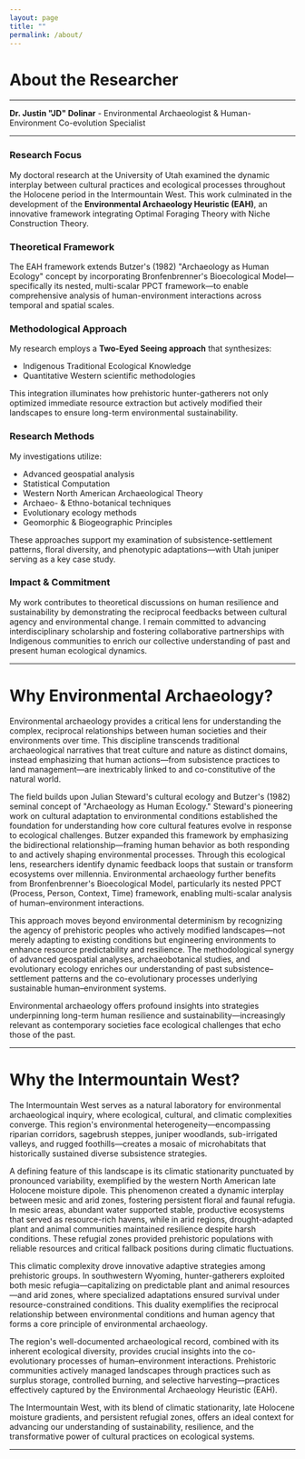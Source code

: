 ```yaml
---
layout: page
title: ""
permalink: /about/
---
```

# About the Researcher

---

**Dr. Justin "JD" Dolinar** - Environmental Archaeologist & Human-Environment Co-evolution Specialist

---
### Research Focus
My doctoral research at the University of Utah examined the dynamic interplay between cultural practices and ecological processes throughout the Holocene period in the Intermountain West. This work culminated in the development of the **Environmental Archaeology Heuristic (EAH)**, an innovative framework integrating Optimal Foraging Theory with Niche Construction Theory.

### Theoretical Framework
The EAH framework extends Butzer's (1982) "Archaeology as Human Ecology" concept by incorporating Bronfenbrenner's Bioecological Model—specifically its nested, multi-scalar PPCT framework—to enable comprehensive analysis of human-environment interactions across temporal and spatial scales.

### Methodological Approach
My research employs a **Two-Eyed Seeing approach** that synthesizes:
- Indigenous Traditional Ecological Knowledge
- Quantitative Western scientific methodologies

This integration illuminates how prehistoric hunter-gatherers not only optimized immediate resource extraction but actively modified their landscapes to ensure long-term environmental sustainability.

### Research Methods
My investigations utilize:
- Advanced geospatial analysis
- Statistical Computation
- Western North American Archaeological Theory
- Archaeo- & Ethno-botanical techniques
- Evolutionary ecology methods
- Geomorphic & Biogeographic Principles

These approaches support my examination of subsistence-settlement patterns, floral diversity, and phenotypic adaptations—with Utah juniper serving as a key case study.

### Impact & Commitment
My work contributes to theoretical discussions on human resilience and sustainability by demonstrating the reciprocal feedbacks between cultural agency and environmental change. I remain committed to advancing interdisciplinary scholarship and fostering collaborative partnerships with Indigenous communities to enrich our collective understanding of past and present human ecological dynamics.


---

# Why Environmental Archaeology?

Environmental archaeology provides a critical lens for understanding the complex, reciprocal relationships between human societies and their environments over time. This discipline transcends traditional archaeological narratives that treat culture and nature as distinct domains, instead emphasizing that human actions—from subsistence practices to land management—are inextricably linked to and co-constitutive of the natural world.

The field builds upon Julian Steward's cultural ecology and Butzer's (1982) seminal concept of "Archaeology as Human Ecology." Steward's pioneering work on cultural adaptation to environmental conditions established the foundation for understanding how core cultural features evolve in response to ecological challenges. Butzer expanded this framework by emphasizing the bidirectional relationship—framing human behavior as both responding to and actively shaping environmental processes. Through this ecological lens, researchers identify dynamic feedback loops that sustain or transform ecosystems over millennia. Environmental archaeology further benefits from Bronfenbrenner's Bioecological Model, particularly its nested PPCT (Process, Person, Context, Time) framework, enabling multi-scalar analysis of human–environment interactions.

This approach moves beyond environmental determinism by recognizing the agency of prehistoric peoples who actively modified landscapes—not merely adapting to existing conditions but engineering environments to enhance resource predictability and resilience. The methodological synergy of advanced geospatial analyses, archaeobotanical studies, and evolutionary ecology enriches our understanding of past subsistence–settlement patterns and the co-evolutionary processes underlying sustainable human–environment systems.

Environmental archaeology offers profound insights into strategies underpinning long-term human resilience and sustainability—increasingly relevant as contemporary societies face ecological challenges that echo those of the past.


---

# Why the Intermountain West?

The Intermountain West serves as a natural laboratory for environmental archaeological inquiry, where ecological, cultural, and climatic complexities converge. This region's environmental heterogeneity—encompassing riparian corridors, sagebrush steppes, juniper woodlands, sub-irrigated valleys, and rugged foothills—creates a mosaic of microhabitats that historically sustained diverse subsistence strategies.

A defining feature of this landscape is its climatic stationarity punctuated by pronounced variability, exemplified by the western North American late Holocene moisture dipole. This phenomenon created a dynamic interplay between mesic and arid zones, fostering persistent floral and faunal refugia. In mesic areas, abundant water supported stable, productive ecosystems that served as resource-rich havens, while in arid regions, drought-adapted plant and animal communities maintained resilience despite harsh conditions. These refugial zones provided prehistoric populations with reliable resources and critical fallback positions during climatic fluctuations.

This climatic complexity drove innovative adaptive strategies among prehistoric groups. In southwestern Wyoming, hunter-gatherers exploited both mesic refugia—capitalizing on predictable plant and animal resources—and arid zones, where specialized adaptations ensured survival under resource-constrained conditions. This duality exemplifies the reciprocal relationship between environmental conditions and human agency that forms a core principle of environmental archaeology.

The region's well-documented archaeological record, combined with its inherent ecological diversity, provides crucial insights into the co-evolutionary processes of human–environment interactions. Prehistoric communities actively managed landscapes through practices such as surplus storage, controlled burning, and selective harvesting—practices effectively captured by the Environmental Archaeology Heuristic (EAH).

The Intermountain West, with its blend of climatic stationarity, late Holocene moisture gradients, and persistent refugial zones, offers an ideal context for advancing our understanding of sustainability, resilience, and the transformative power of cultural practices on ecological systems.

---

